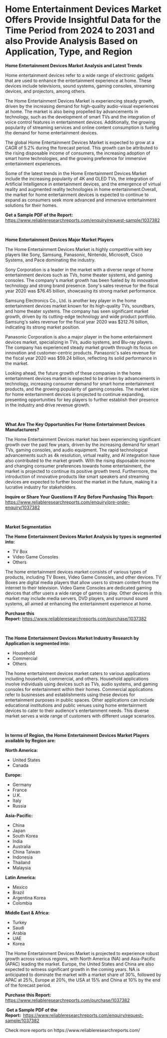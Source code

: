 <p><h1>Home Entertainment Devices Market Offers Provide Insightful Data for the Time Period from 2024 to 2031 and also Provide Analysis Based on Application, Type, and Region</h1></p><p><strong>Home Entertainment Devices Market Analysis and Latest Trends</strong></p>
<p><p>Home entertainment devices refer to a wide range of electronic gadgets that are used to enhance the entertainment experience at home. These devices include televisions, sound systems, gaming consoles, streaming devices, and projectors, among others.</p><p>The Home Entertainment Devices Market is experiencing steady growth, driven by the increasing demand for high-quality audio-visual experiences at home. The market is also being propelled by advancements in technology, such as the development of smart TVs and the integration of voice control features in entertainment devices. Additionally, the growing popularity of streaming services and online content consumption is fueling the demand for home entertainment devices.</p><p>The global Home Entertainment Devices Market is expected to grow at a CAGR of 5.2% during the forecast period. This growth can be attributed to the rising disposable income of consumers, the increasing adoption of smart home technologies, and the growing preference for immersive entertainment experiences.</p><p>Some of the latest trends in the Home Entertainment Devices Market include the increasing popularity of 4K and OLED TVs, the integration of Artificial Intelligence in entertainment devices, and the emergence of virtual reality and augmented reality technologies in home entertainment.Overall, the market for home entertainment devices is expected to continue to expand as consumers seek more advanced and immersive entertainment solutions for their homes.</p></p>
<p><strong>Get a Sample PDF of the Report:&nbsp;</strong> <a href="https://www.reliableresearchreports.com/enquiry/request-sample/1037382">https://www.reliableresearchreports.com/enquiry/request-sample/1037382</a></p>
<p>&nbsp;</p>
<p><strong>Home Entertainment Devices Major Market Players</strong></p>
<p><p>The Home Entertainment Devices Market is highly competitive with key players like Sony, Samsung, Panasonic, Nintendo, Microsoft, Cisco Systems, and Pace dominating the industry. </p><p>Sony Corporation is a leader in the market with a diverse range of home entertainment devices such as TVs, home theater systems, and gaming consoles. The company's market growth has been fueled by its innovative technology and strong brand presence. Sony's sales revenue for the fiscal year 2020 was $76.45 billion, showcasing its strong market performance.</p><p>Samsung Electronics Co., Ltd. is another key player in the home entertainment devices market known for its high-quality TVs, soundbars, and home theater systems. The company has seen significant market growth, driven by its cutting-edge technology and wide product portfolio. Samsung's sales revenue for the fiscal year 2020 was $212.76 billion, indicating its strong market position.</p><p>Panasonic Corporation is also a major player in the home entertainment devices market, specializing in TVs, audio systems, and Blu-ray players. The company has experienced steady market growth through its focus on innovation and customer-centric products. Panasonic's sales revenue for the fiscal year 2020 was $59.24 billion, reflecting its solid performance in the market.</p><p>Looking ahead, the future growth of these companies in the home entertainment devices market is expected to be driven by advancements in technology, increasing consumer demand for smart home entertainment products, and the growing popularity of gaming consoles. The market size for home entertainment devices is projected to continue expanding, presenting opportunities for key players to further establish their presence in the industry and drive revenue growth.</p></p>
<p>&nbsp;</p>
<p><strong>What Are The Key Opportunities For Home Entertainment Devices Manufacturers?</strong></p>
<p><p>The Home Entertainment Devices market has been experiencing significant growth over the past few years, driven by the increasing demand for smart TVs, gaming consoles, and audio equipment. The rapid technological advancements such as 4k resolution, virtual reality, and AI integration have also contributed to the market growth. With the rising disposable income and changing consumer preferences towards home entertainment, the market is projected to continue its positive growth trend. Furthermore, the introduction of innovative products like smart speakers and streaming devices are expected to further boost the market in the future, making it a lucrative industry for stakeholders.</p></p>
<p><strong>Inquire or Share Your Questions If Any Before Purchasing This Report:</strong> <a href="https://www.reliableresearchreports.com/enquiry/pre-order-enquiry/1037382">https://www.reliableresearchreports.com/enquiry/pre-order-enquiry/1037382</a></p>
<p>&nbsp;</p>
<p><strong>Market Segmentation</strong></p>
<p><strong>The Home Entertainment Devices Market Analysis by types is segmented into:</strong></p>
<p><ul><li>TV Box</li><li>Video Game Consoles</li><li>Others</li></ul></p>
<p><p>The home entertainment devices market consists of various types of products, including TV Boxes, Video Game Consoles, and other devices. TV Boxes are digital media players that allow users to stream content from the internet to their television. Video Game Consoles are dedicated gaming devices that offer users a wide range of games to play. Other devices in this market may include media servers, DVD players, and surround sound systems, all aimed at enhancing the entertainment experience at home.</p></p>
<p><strong>Purchase this Report:&nbsp;</strong><a href="https://www.reliableresearchreports.com/purchase/1037382">https://www.reliableresearchreports.com/purchase/1037382</a></p>
<p>&nbsp;</p>
<p><strong>The Home Entertainment Devices Market Industry Research by Application is segmented into:</strong></p>
<p><ul><li>Household</li><li>Commercial</li><li>Others</li></ul></p>
<p><p>The home entertainment devices market caters to various applications including household, commercial, and others. Household applications involve individuals using devices such as TVs, audio systems, and gaming consoles for entertainment within their homes. Commercial applications refer to businesses and establishments using these devices for entertainment purposes in public spaces. Other applications can include educational institutions and public venues using home entertainment devices to cater to their audience's entertainment needs. This diverse market serves a wide range of customers with different usage scenarios.</p></p>
<p>&nbsp;</p>
<p><strong>In terms of Region, the Home Entertainment Devices Market Players available by Region are:</strong></p>
<p>
    <p> <strong> North America: </strong>
        <ul>
            <li>United States</li>
            <li>Canada</li>
        </ul>
        </p> 
    <p> <strong> Europe: </strong>
        <ul>
            <li>Germany</li>
            <li>France</li>
            <li>U.K.</li>
            <li>Italy</li>
            <li>Russia</li>
        </ul>
        </p> 
    <p> <strong> Asia-Pacific: </strong>
        <ul>
            <li>China</li>
            <li>Japan</li>
            <li>South Korea</li>
            <li>India</li>
            <li>Australia</li>
            <li>China Taiwan</li>
            <li>Indonesia</li>
            <li>Thailand</li>
            <li>Malaysia</li>
        </ul>
        </p> 
    <p> <strong> Latin America: </strong>
        <ul>
            <li>Mexico</li>
            <li>Brazil</li>
            <li>Argentina Korea</li>
            <li>Colombia</li>
        </ul>
        </p> 
    <p> <strong> Middle East & Africa: </strong>
        <ul>
            <li>Turkey</li>
            <li>Saudi</li>
            <li>Arabia</li>
            <li>UAE</li>
            <li>Korea</li>
        </ul>
    </p>
    </p>
<p><p>The Home Entertainment Devices Market is projected to experience robust growth across various regions, with North America (NA) and Asia-Pacific (APAC) leading the market. Europe, the United States and China are also expected to witness significant growth in the coming years. NA is anticipated to dominate the market with a market share of 30%, followed by APAC at 25%, Europe at 20%, the USA at 15% and China at 10% by the end of the forecast period.</p></p>
<p><strong>Purchase this Report: </strong><a href="https://www.reliableresearchreports.com/purchase/1037382">https://www.reliableresearchreports.com/purchase/1037382</a></p>
<p>&nbsp;<strong>Get a Sample PDF of the Report:&nbsp;&nbsp;</strong><a href="https://www.reliableresearchreports.com/enquiry/request-sample/1037382">https://www.reliableresearchreports.com/enquiry/request-sample/1037382</a></p>
<p><strong></strong></p>
<p>Check more reports on https://www.reliableresearchreports.com/</p>